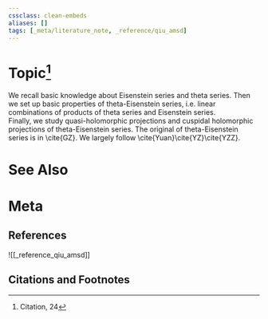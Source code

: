 ```yaml
---
cssclass: clean-embeds
aliases: []
tags: [_meta/literature_note, _reference/qiu_amsd]
---
```

# Topic[^1]

We recall basic knowledge about  Eisenstein series and theta series. Then we set up basic properties of 
theta-Eisenstein series, i.e.  linear combinations of  products of  theta series and  Eisenstein series.   
Finally, we study  quasi-holomorphic projections and cuspidal holomorphic projections of theta-Eisenstein series. The original of theta-Eisenstein series is in \cite{GZ}.
We largely follow \cite{Yuan}\cite{YZ}\cite{YZZ}. 



# See Also

# Meta
## References
![[_reference_qiu_amsd]]


## Citations and Footnotes
[^1]: Citation, 24